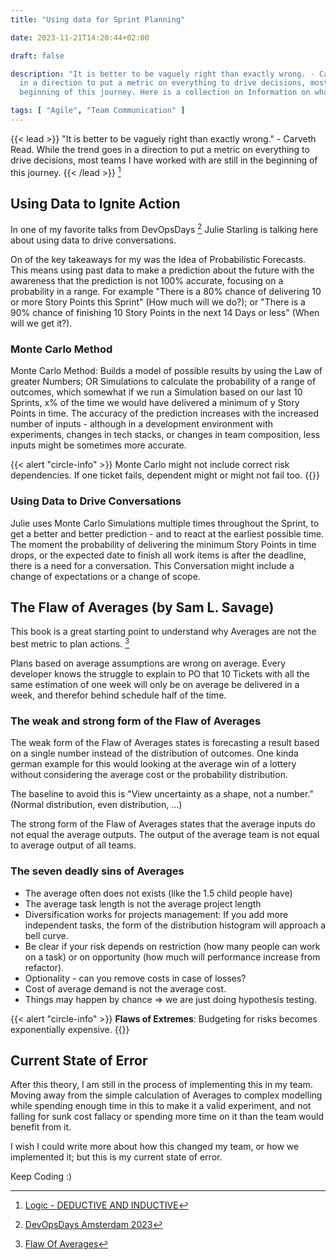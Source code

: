 ```yaml
---
title: "Using data for Sprint Planning"

date: 2023-11-21T14:20:44+02:00

draft: false

description: "It is better to be vaguely right than exactly wrong. - Carveth Read. While the trend goes
  in a direction to put a metric on everything to drive decisions, most teams I have worked with are still in the
  beginning of this journey. Here is a collection on Information on what, how, and why to collect Data for project planning"

tags: [ "Agile", "Team Communication" ]
---
```


{{< lead >}}
"It is better to be vaguely right than exactly wrong." - Carveth Read. While the trend goes
in a direction to put a metric on everything to drive decisions, most teams I have worked with are still in the
beginning of this journey.
{{< /lead >}}
[^carveth]
[^carveth]: [Logic - DEDUCTIVE AND INDUCTIVE](https://www.gutenberg.org/files/18440/18440-h/18440-h.html)

## Using Data to Ignite Action

In one of my favorite talks from DevOpsDays [^devopsdays] Julie Starling is talking here about using data to drive
conversations.
[^devopsdays]: [DevOpsDays Amsterdam 2023](https://www.youtube.com/watch?v=91l3rtL81xs)

On of the key takeaways for my was the Idea of Probabilistic Forecasts. This means using past data to make a prediction
about the future with the awareness that the prediction is not 100% accurate, focusing on a probability in a range.
For example "There is a 80% chance of delivering 10 or more Story Points this Sprint" (How much will we do?);
or "There is a 90% chance of finishing 10 Story Points in the next 14 Days or less" (When will we get it?).

### Monte Carlo Method

Monte Carlo Method: Builds a model of possible results by using the Law of greater
Numbers; OR Simulations to calculate the probability of a range of outcomes, which somewhat if we run a
Simulation based on our last 10 Sprints, x% of the time we would have delivered a minimum of y Story Points in time.
The accuracy of the prediction increases with the increased number of inputs - although in a development environment
with experiments, changes in tech stacks, or changes in team composition, less inputs might be sometimes more accurate.

{{< alert "circle-info" >}}
Monte Carlo might not include correct risk dependencies. If one ticket fails, dependent might or might not fail too.
{{</alert >}}

### Using Data to Drive Conversations

Julie uses Monte Carlo Simulations multiple times throughout the Sprint, to get a better and better prediction - and to
react at the earliest possible time. The moment the probability of delivering the minimum Story Points in time drops, or
the expected date to finish all work items is after the deadline, there is a need for a conversation.
This Conversation might include a change of expectations or a change of scope.

## The Flaw of Averages (by Sam L. Savage)

This book is a great starting point to understand why Averages are not the best metric to plan actions.  [^flaws]
[^flaws]: [Flaw Of Averages](https://www.flawofaverages.com/foa-overview)

Plans based on average assumptions are wrong on average. Every developer knows the struggle to explain to PO that 10
Tickets with all the same estimation of one week will only be on average be delivered in a week, and therefor
behind schedule half of the time.

### The weak and strong form of the Flaw of Averages

The weak form of the Flaw of Averages states is forecasting a result based on a single number instead of the
distribution
of outcomes. One kinda german example for this would looking at the average win of a lottery without considering the
average cost or the probability distribution.

The baseline to avoid this is "View uncertainty as a shape, not a number." (Normal distribution, even distribution, ...)

The strong form of the Flaw of Averages states that the average inputs do not equal the average outputs. The output of
the average team is not equal to average output of all teams.

### The seven deadly sins of Averages

* The average often does not exists (like the 1.5 child people have)
* The average task length is not the average project length
* Diversification works for projects management: If you add more independent tasks, the form of the distribution
  histogram will approach a bell curve.
* Be clear if your risk depends on restriction (how many people can work on a task) or on opportunity (how much will
  performance increase from refactor).
* Optionality - can you remove costs in case of losses?
* Cost of average demand is not the average cost.
* Things may happen by chance => we are just doing hypothesis testing.

{{< alert "circle-info" >}} **Flaws of Extremes**: Budgeting for risks becomes exponentially expensive.
{{</alert >}}

## Current State of Error

After this theory, I am still in the process of implementing this in my team. Moving away from the simple
calculation of Averages to complex modelling while spending enough time in this to make it a valid experiment, and not
falling for sunk cost fallacy or spending more time on it than the team would benefit from it.

I wish I could write more about how this changed my team, or how we implemented it; but this is my current state of
error.

Keep Coding :) 
